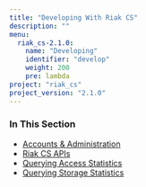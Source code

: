 ```yaml
---
title: "Developing With Riak CS"
description: ""
menu:
  riak_cs-2.1.0:
    name: "Developing"
    identifier: "develop"
    weight: 200
    pre: lambda
project: "riak_cs"
project_version: "2.1.0"
---
```


### In This Section

- [Accounts & Administration](../references/appendices/http-admin/)
- [Riak CS APIs](../references/apis)
- [Querying Access Statistics](../cookbooks/querying-access-statistics/)
- [Querying Storage Statistics](../cookbooks/querying-storage-statistics/)

